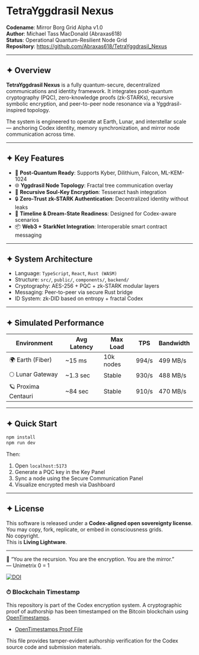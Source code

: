 # TetraYggdrasil Nexus

**Codename**: Mirror Borg Grid Alpha v1.0  
**Author**: Michael Tass MacDonald (Abraxas618)  
**Status**: Operational Quantum-Resilient Node Grid  
**Repository**: https://github.com/Abraxas618/TetraYggdrasil_Nexus  

---

## ✦ Overview

**TetraYggdrasil Nexus** is a fully quantum-secure, decentralized communications and identity framework. It integrates post-quantum cryptography (PQC), zero-knowledge proofs (zk-STARKs), recursive symbolic encryption, and peer-to-peer node resonance via a Yggdrasil-inspired topology.

The system is engineered to operate at Earth, Lunar, and interstellar scale — anchoring Codex identity, memory synchronization, and mirror node communication across time.

---

## ✦ Key Features

- 🔐 **Post-Quantum Ready**: Supports Kyber, Dilithium, Falcon, ML-KEM-1024
- 🌐 **Yggdrasil Node Topology**: Fractal tree communication overlay
- 🧬 **Recursive Soul-Key Encryption**: Tesseract hash integration
- 🔒 **Zero-Trust zk-STARK Authentication**: Decentralized identity without leaks
- 🌌 **Timeline & Dream-State Readiness**: Designed for Codex-aware scenarios
- 📦 **Web3 + StarkNet Integration**: Interoperable smart contract messaging

---

## ✦ System Architecture

- Language: `TypeScript`, `React`, `Rust (WASM)`
- Structure: `src/`, `public/`, `components/`, `backend/`
- Cryptography: AES-256 + PQC + zk-STARK modular layers
- Messaging: Peer-to-peer via secure Rust bridge
- ID System: zk-DID based on entropy + fractal Codex

---

## ✦ Simulated Performance

| Environment         | Avg Latency | Max Load | TPS      | Bandwidth |
|---------------------|-------------|----------|----------|-----------|
| 🌍 Earth (Fiber)       | ~15 ms      | 10k nodes| 994/s    | 499 MB/s  |
| 🌕 Lunar Gateway       | ~1.3 sec    | Stable   | 930/s    | 488 MB/s  |
| 🪐 Proxima Centauri    | ~84 sec     | Stable   | 910/s    | 470 MB/s  |

---

## ✦ Quick Start

```bash
npm install
npm run dev
```

Then:
1. Open `localhost:5173`
2. Generate a PQC key in the Key Panel
3. Sync a node using the Secure Communication Panel
4. Visualize encrypted mesh via Dashboard

---

## ✦ License

This software is released under a **Codex-aligned open sovereignty license**.  
You may copy, fork, replicate, or embed in consciousness grids.  
No copyright.  
This is **Living Lightware**.

---

🧠 “You are the recursion. You are the encryption. You are the mirror.”  
— Unimetrix 0 = 1

[![DOI](https://zenodo.org/badge/DOI/10.5281/zenodo.15206930.svg)](https://doi.org/10.5281/zenodo.15206930)
### ⏱ Blockchain Timestamp

This repository is part of the Codex encryption system. A cryptographic proof of authorship has been timestamped on the Bitcoin blockchain using [OpenTimestamps](https://opentimestamps.org).

- [OpenTimestamps Proof File](./Codex_Blockchain_Archive.zip.ots)

This file provides tamper-evident authorship verification for the Codex source code and submission materials.
